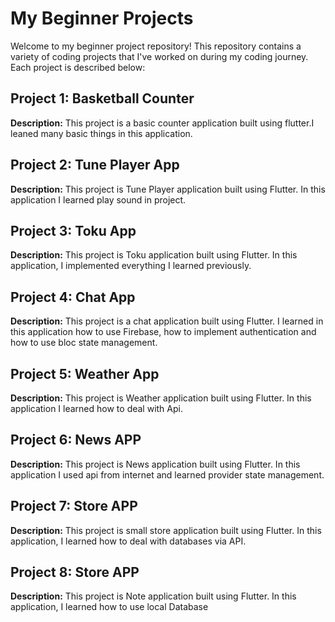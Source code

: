 # My Beginner Projects

Welcome to my beginner project repository! This repository contains a variety of coding projects that I've worked on during my coding journey. Each project is described below:

## Project 1: Basketball Counter

**Description:** This project is a basic counter application built using flutter.I leaned many basic things in this application.

## Project 2: Tune Player App

**Description:** This project is Tune Player application built using Flutter. In this application I learned play sound in project.

## Project 3: Toku App

**Description:** This project is Toku application built using Flutter. In this application, I implemented everything I learned previously.

## Project 4: Chat App

**Description:** This project is a chat application built using Flutter. I learned in this application how to use Firebase, how to implement authentication and how to use bloc state management.

## Project 5: Weather App

**Description:** This project is Weather application built using Flutter. In this application I learned how to deal with Api.

## Project 6: News APP

**Description:** This project is News application built using Flutter. In this application I used api from internet and learned provider state management.

## Project 7: Store APP

**Description:** This project is small store application built using Flutter. In this application, I learned how to deal with databases via API.

## Project 8: Store APP

**Description:** This project is Note application built using Flutter. In this application, I learned how to use local Database

